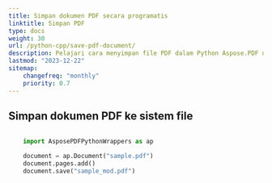```yaml
---
title: Simpan dokumen PDF secara programatis
linktitle: Simpan PDF
type: docs
weight: 30
url: /python-cpp/save-pdf-document/
description: Pelajari cara menyimpan file PDF dalam Python Aspose.PDF untuk Python melalui pustaka C++. Simpan dokumen PDF ke sistem file, ke aliran, dan dalam aplikasi web.
lastmod: "2023-12-22"
sitemap:
    changefreq: "monthly"
    priority: 0.7
---
```


## Simpan dokumen PDF ke sistem file

```python

    import AsposePDFPythonWrappers as ap

    document = ap.Document("sample.pdf")
    document.pages.add()
    document.save("sample_mod.pdf")
```